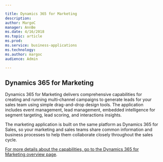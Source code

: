 ```yaml
---

title: Dynamics 365 for Marketing
description: 
author: MargoC
manager: AnnBe
ms.date: 4/16/2018
ms.topic: article
ms.prod: 
ms.service: business-applications
ms.technology: 
ms.author: margoc
audience: Admin

---
```

Dynamics 365 for Marketing
--------------------------



Dynamics 365 for Marketing delivers comprehensive capabilities for creating and
running multi‑channel campaigns to generate leads for your sales team using
simple drag-and-drop design tools. The application includes event management,
lead management, embedded intelligence for segment targeting, lead scoring, and
interactions insights.

The marketing application is built on the same platform as Dynamics 365 for
Sales, so your marketing and sales teams share common information and business
processes to help them collaborate closely throughout the sales cycle.

[For more details about the capabilities, go to the Dynamics 365 for Marketing
overview
page](https://docs.microsoft.com/en-us/dynamics365/customer-engagement/marketing/overview).
